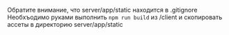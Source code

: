Обратите внимание, что server/app/static находится в .gitignore
Необхъодимо руками выполнить `npm run build` из /client и скопировать ассеты в директорию server/app/static